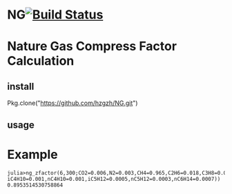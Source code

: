 # NG[![Build Status](https://travis-ci.org/hzgzh/NatureGas.jl.svg?branch=master)](https://travis-ci.org/hzgzh/Naturegas.jl)
# Nature Gas Compress Factor Calculation

## install

Pkg.clone("https://github.com/hzgzh/NG.git")

## usage

# Example
```
julia>ng_zfactor(6,300;CO2=0.006,N2=0.003,CH4=0.965,C2H6=0.018,C3H8=0.0045,
iC4H10=0.001,nC4H10=0.001,iC5H12=0.0005,nC5H12=0.0003,nC6H14=0.0007))
0.8953514530758864
```
